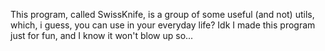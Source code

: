 This program, called SwissKnife, is a group of some useful (and not) utils, which, i guess, you can use in your everyday life? Idk I made this program just for fun, and I know it won't blow up so...
